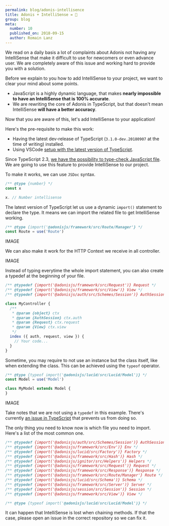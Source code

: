 ```yaml
---
permalink: blog/adonis-intellisence
title: Adonis + IntelliSense = 💜
group: blog
meta:
  number: 10
  published_on: 2018-09-15
  author: Romain Lanz
---
```


We read on a daily basis a lot of complaints about Adonis not having any IntelliSense that make it difficult to use for newcomers or even advance user. We are completely aware of this issue and working hard to provide you with a solution.

Before we explain to you how to add IntelliSense to your project, we want to clear your mind about some points.

- JavaScript is a highly dynamic language, that makes **nearly impossible to have an IntelliSense that is 100% accurate**.
- We are rewriting the core of Adonis in TypeScript, but that doesn't mean IntelliSense **will have a better accuracy**.

Now that you are aware of this, let's add IntelliSense to your application!

Here's the pre-requisite to make this work:

- Having the latest dev-release of TypeScript (`3.1.0-dev.20180907` at the time of writing) installed.
- Using VSCode [setup with the latest version of TypeScript](https://code.visualstudio.com/Docs/languages/typescript#_using-newer-typescript-versions).

Since TypeScript 2.3, [we have the possibility to type-check JavaScript file](https://www.typescriptlang.org/docs/handbook/type-checking-javascript-files.html). We are going to use this feature to provide IntelliSense to our project.

To make it works, we can use `JSDoc` syntax.

```js
/** @type {number} */
const x

x. // Number intellisense
```

The latest version of TypeScript let us use a dynamic `import()` statement to declare the type. It means we can import the related file to get IntelliSense working.

```js
/** @type {import('@adonisjs/framework/src/Route/Manager'} */
const Route = use('Route')
```

IMAGE

We can also make it work for the HTTP Context we receive in all controller.

IMAGE

Instead of typing everytime the whole import statement, you can also create a typedef at the beginning of your file.

```js
/** @typedef {import('@adonisjs/framework/src/Request')} Request */
/** @typedef {import('@adonisjs/framework/src/View')} View */
/** @typedef {import('@adonisjs/auth/src/Schemes/Session')} AuthSession */

class MyController {
  /**
   * @param {object} ctx
   * @param {AuthSession} ctx.auth
   * @param {Request} ctx.request
   * @param {View} ctx.view
   */
  index ({ auth, request, view }) {
    // Your code...
  }
}
```

Sometime, you may require to not use an instance but the class itself, like when extending the class. This can be achieved using the `typeof` operator.

```js
/** @type {typeof import('@adonisjs/lucid/src/Lucid/Model')} */
const Model = use('Model')

class MyModel extends Model {
}
```

IMAGE

Take notes that we are not using a `typedef` in this example. There's currently [an issue in TypeScript](https://github.com/Microsoft/TypeScript/issues/27110) that prevents us from doing so.

The only thing you need to know now is which file you need to import. Here's a list of the most common one.

```js
/** @typedef {import('@adonisjs/auth/src/Schemes/Session')} AuthSession */
/** @typedef {import('@adonisjs/framework/src/Env')} Env */
/** @typedef {import('@adonisjs/lucid/src/Factory')} Factory */
/** @typedef {import('@adonisjs/framework/src/Hash')} Hash */
/** @typedef {import('@adonisjs/ignitor/src/Helpers')} Helpers */
/** @typedef {import('@adonisjs/framework/src/Request')} Request */
/** @typedef {import('@adonisjs/framework/src/Response')} Response */
/** @typedef {import('@adonisjs/framework/src/Route/Manager'} Route */
/** @typedef {import('@adonisjs/lucid/src/Schema')} Schema */
/** @typedef {import('@adonisjs/framework/src/Server')} Server */
/** @typedef {import('@adonisjs/session/src/Session')} Session */
/** @typedef {import('@adonisjs/framework/src/View')} View */

/** @type {typeof import('@adonisjs/lucid/src/Lucid/Model')} */
```

It can happen that IntelliSense is lost when chaining methods. If that the case, please open an issue in the correct repository so we can fix it.

